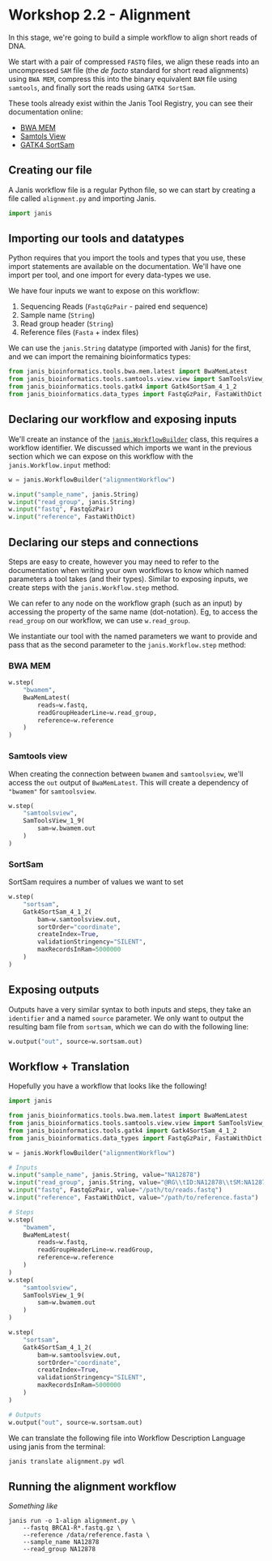 # Workshop 2.2 - Alignment

In this stage, we're going to build a simple workflow to align short reads of DNA.

We start with a pair of compressed `FASTQ` files, we align these reads into an uncompressed `SAM` file (the _de facto_ standard for short read alignments) using `BWA MEM`, compress this into the binary equivalent `BAM` file using `samtools`, and finally sort the reads using `GATK4 SortSam`.


These tools already exist within the Janis Tool Registry, you can see their documentation online:

- [BWA MEM](https://janis.readthedocs.io/en/latest/tools/bioinformatics/bwa/bwamem.html)
- [Samtols View](https://janis.readthedocs.io/en/latest/tools/bioinformatics/samtools/samtoolsview.html)
- [GATK4 SortSam](https://janis.readthedocs.io/en/latest/tools/bioinformatics/gatk4/gatk4sortsam.html)

## Creating our file

A Janis workflow file is a regular Python file, so we can start by creating a file called `alignment.py` and importing Janis.

```python
import janis
```

## Importing our tools and datatypes

Python requires that you import the tools and types that you use, these import statements are available on the documentation. We'll have one import per tool, and one import for every data-types we use.

We have four inputs we want to expose on this workflow:

1. Sequencing Reads (`FastqGzPair` - paired end sequence)
2. Sample name (`String`)
3. Read group header (`String`)
4. Reference files (`Fasta` + index files)


We can use the `janis.String` datatype (imported with Janis) for the first, and we can import the remaining bioinformatics types:

```python
from janis_bioinformatics.tools.bwa.mem.latest import BwaMemLatest
from janis_bioinformatics.tools.samtools.view.view import SamToolsView_1_9
from janis_bioinformatics.tools.gatk4 import Gatk4SortSam_4_1_2
from janis_bioinformatics.data_types import FastqGzPair, FastaWithDict
```

## Declaring our workflow and exposing inputs

We'll create an instance of the [`janis.WorkflowBuilder`](https://janis.readthedocs.io/en/latest/references/workflow.html#janis.Workflow) class, this requires a workflow identifier. We discussed which imports we want in the previous section which we can expose on this workflow with the `janis.Workflow.input` method:

```python
w = janis.WorkflowBuilder("alignmentWorkflow")

w.input("sample_name", janis.String)
w.input("read_group", janis.String)
w.input("fastq", FastqGzPair)
w.input("reference", FastaWithDict)
```

## Declaring our steps and connections

Steps are easy to create, however you may need to refer to the documentation when writing your own workflows to know which named parameters a tool takes (and their types). Similar to exposing inputs, we create steps with the `janis.Workflow.step` method.

We can refer to any node on the workflow graph (such as an input) by accessing the property of the same name (dot-notation). Eg, to access the `read_group` on our workflow, we can use `w.read_group`.

We instantiate our tool with the named parameters we want to provide and pass that as the second parameter to the `janis.Workflow.step` method:

### BWA MEM

```python
w.step(
    "bwamem", 
    BwaMemLatest( 
        reads=w.fastq, 
        readGroupHeaderLine=w.read_group, 
        reference=w.reference
    )
)
```

### Samtools view

When creating the connection between `bwamem` and `samtoolsview`, we'll access the `out` output of `BwaMemLatest`. This will create a dependency of `"bwamem"` for `samtoolsview`.

```python
w.step(
    "samtoolsview", 
    SamToolsView_1_9(
        sam=w.bwamem.out
    )
)
```

### SortSam

SortSam requires a number of values we want to set 

```python
w.step(
    "sortsam",
    Gatk4SortSam_4_1_2(
        bam=w.samtoolsview.out,
        sortOrder="coordinate",
        createIndex=True,
        validationStringency="SILENT",
        maxRecordsInRam=5000000
    )
)
```

## Exposing outputs

Outputs have a very similar syntax to both inputs and steps, they take an `identifier` and a named `source` parameter. We only want to output the resulting bam file from `sortsam`, which we can do with the following line:

```python
w.output("out", source=w.sortsam.out)
```

## Workflow + Translation

Hopefully you have a workflow that looks like the following!

```python
import janis

from janis_bioinformatics.tools.bwa.mem.latest import BwaMemLatest
from janis_bioinformatics.tools.samtools.view.view import SamToolsView_1_9
from janis_bioinformatics.tools.gatk4 import Gatk4SortSam_4_1_2
from janis_bioinformatics.data_types import FastqGzPair, FastaWithDict

w = janis.WorkflowBuilder("alignmentWorkflow")

# Inputs
w.input("sample_name", janis.String, value="NA12878")
w.input("read_group", janis.String, value="@RG\\tID:NA12878\\tSM:NA12878\\tLB:NA12878\\tPL:ILLUMINA")
w.input("fastq", FastqGzPair, value="/path/to/reads.fastq")
w.input("reference", FastaWithDict, value="/path/to/reference.fasta")

# Steps
w.step(
    "bwamem", 
    BwaMemLatest( 
        reads=w.fastq, 
        readGroupHeaderLine=w.readGroup, 
        reference=w.reference
    )
)
w.step(
    "samtoolsview", 
    SamToolsView_1_9(
        sam=w.bwamem.out
    )
)

w.step(
    "sortsam",
    Gatk4SortSam_4_1_2(
        bam=w.samtoolsview.out,
        sortOrder="coordinate",
        createIndex=True,
        validationStringency="SILENT",
        maxRecordsInRam=5000000
    )
)

# Outputs
w.output("out", source=w.sortsam.out)
```

We can translate the following file into Workflow Description Language using janis from the terminal:

```bash
janis translate alignment.py wdl
```


## Running the alignment workflow

_Something like_

```
janis run -o 1-align alignment.py \
    --fastq BRCA1-R*.fastq.gz \
    --reference /data/reference.fasta \
    --sample_name NA12878
    --read_group NA12878
```